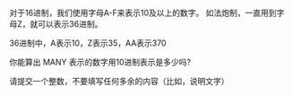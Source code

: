 # 
对于16进制，我们使用字母A-F来表示10及以上的数字。
如法炮制，一直用到字母Z，就可以表示36进制。

36进制中，A表示10，Z表示35，AA表示370

你能算出 MANY 表示的数字用10进制表示是多少吗?

请提交一个整数，不要填写任何多余的内容（比如，说明文字）